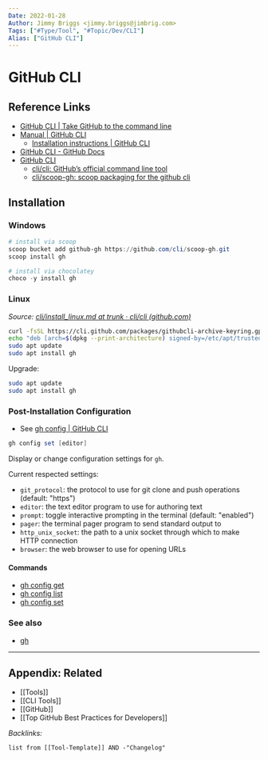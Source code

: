 ```yaml
---
Date: 2022-01-28
Author: Jimmy Briggs <jimmy.briggs@jimbrig.com>
Tags: ["#Type/Tool", "#Topic/Dev/CLI"]
Alias: ["GitHub CLI"]
---
```


# GitHub CLI

## Reference Links

- [GitHub CLI | Take GitHub to the command line](https://cli.github.com/)
- [Manual | GitHub CLI](https://cli.github.com/manual/)
	- [Installation instructions | GitHub CLI](https://cli.github.com/manual/installation)
- [GitHub CLI - GitHub Docs](https://docs.github.com/en/github-cli)
- [GitHub CLI](https://github.com/cli)
	- [cli/cli: GitHub’s official command line tool](https://github.com/cli/cli)
	- [cli/scoop-gh: scoop packaging for the github cli](https://github.com/cli/scoop-gh)

## Installation

### Windows

```powershell
# install via scoop
scoop bucket add github-gh https://github.com/cli/scoop-gh.git
scoop install gh

# install via chocolatey
choco -y install gh
```

### Linux

*Source: [cli/install_linux.md at trunk · cli/cli (github.com)](https://github.com/cli/cli/blob/trunk/docs/install_linux.md)*

```bash
curl -fsSL https://cli.github.com/packages/githubcli-archive-keyring.gpg | sudo dd of=/etc/apt/trusted.gpg.d/githubcli-archive-keyring.gpg
echo "deb [arch=$(dpkg --print-architecture) signed-by=/etc/apt/trusted.gpg.d/githubcli-archive-keyring.gpg] https://cli.github.com/packages stable main" | sudo tee /etc/apt/sources.list.d/github-cli.list > /dev/null
sudo apt update
sudo apt install gh
```

Upgrade:

```bash
sudo apt update
sudo apt install gh
```

### Post-Installation Configuration

- See [gh config | GitHub CLI](https://cli.github.com/manual/gh_config)

```powershell
gh config set [editor]
```

Display or change configuration settings for `gh`.

Current respected settings:

-   `git_protocol`: the protocol to use for git clone and push operations (default: "https")
-   `editor`: the text editor program to use for authoring text
-   `prompt`: toggle interactive prompting in the terminal (default: "enabled")
-   `pager`: the terminal pager program to send standard output to
-   `http_unix_socket`: the path to a unix socket through which to make HTTP connection
-   `browser`: the web browser to use for opening URLs

#### Commands

-   [gh config get](https://cli.github.com/manual/gh_config_get)
-   [gh config list](https://cli.github.com/manual/gh_config_list)
-   [gh config set](https://cli.github.com/manual/gh_config_set)

### See also

-   [gh](https://cli.github.com/manual/gh)

***

## Appendix: Related

- [[Tools]]
- [[CLI Tools]]
- [[GitHub]]
- [[Top GitHub Best Practices for Developers]]

*Backlinks:*

```dataview
list from [[Tool-Template]] AND -"Changelog"
```